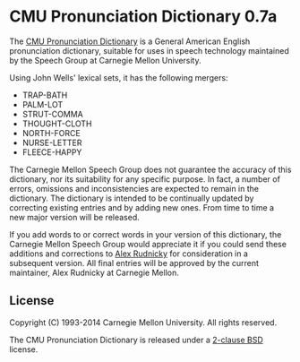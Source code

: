 # CMU Pronunciation Dictionary 0.7a

The [CMU Pronunciation Dictionary](cmudict) is a General American English
pronunciation dictionary, suitable for uses in speech technology maintained
by the Speech Group at Carnegie Mellon University.

Using John Wells' lexical sets, it has the following mergers:

 *  TRAP-BATH
 *  PALM-LOT
 *  STRUT-COMMA
 *  THOUGHT-CLOTH
 *  NORTH-FORCE
 *  NURSE-LETTER
 *  FLEECE-HAPPY

The Carnegie Mellon Speech Group does not guarantee the accuracy of this
dictionary, nor its suitability for any specific purpose. In fact, a number
of errors, omissions and inconsistencies are expected to remain in the
dictionary. The dictionary is intended to be continually updated by
correcting existing entries and by adding new ones. From time to time a
new major version will be released.

If you add words to or correct words in your version of this dictionary,
the Carnegie Mellon Speech Group would appreciate it if you could send
these additions and corrections to [Alex Rudnicky](air+cmudict@cs.cmu.edu)
for consideration in a subsequent version. All final entries will be
approved by the current maintainer, Alex Rudnicky at Carnegie Mellon.

## License

Copyright (C) 1993-2014 Carnegie Mellon University. All rights reserved.

The CMU Pronunciation Dictionary is released under a [2-clause BSD](COPYING)
license.
